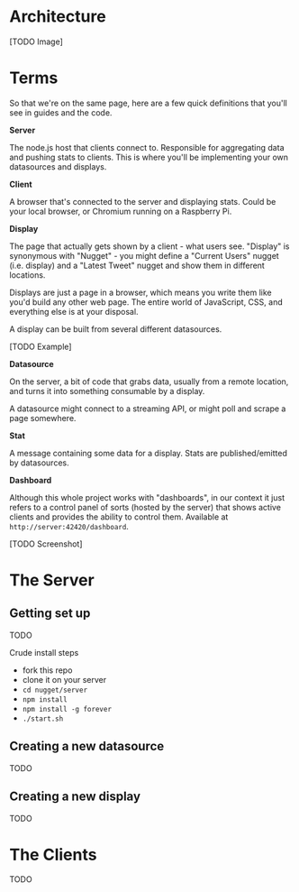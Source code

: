 Architecture
=====

[TODO Image]

Terms
=====

So that we're on the same page, here are a few quick definitions that you'll see in guides and the code.

**Server**

The node.js host that clients connect to. Responsible for aggregating data and pushing stats to clients. This is where you'll be implementing your own datasources and displays.

**Client**

A browser that's connected to the server and displaying stats. Could be your local browser, or Chromium running on a Raspberry Pi.

**Display**

The page that actually gets shown by a client - what users see. "Display" is synonymous with "Nugget" - you might define a "Current Users" nugget (i.e. display) and a "Latest Tweet" nugget and show them in different locations.

Displays are just a page in a browser, which means you write them like you'd build any other web page. The entire world of JavaScript, CSS, and everything else is at your disposal.

A display can be built from several different datasources.

[TODO Example]

**Datasource**

On the server, a bit of code that grabs data, usually from a remote location, and turns it into something consumable by a display.

A datasource might connect to a streaming API, or might poll and scrape a page somewhere.

**Stat**

A message containing some data for a display. Stats are published/emitted by datasources.

**Dashboard**

Although this whole project works with "dashboards", in our context it just refers to a control panel of sorts (hosted by the server) that shows active clients and provides the ability to control them. Available at `http://server:42420/dashboard`.

[TODO Screenshot]

The Server
=====

Getting set up
-----

TODO

Crude install steps

- fork this repo
- clone it on your server
- `cd nugget/server`
- `npm install`
- `npm install -g forever`
- `./start.sh`

Creating a new datasource
-----

TODO

Creating a new display
-----

TODO

The Clients
=====

TODO
